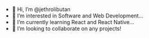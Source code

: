 - 👋 Hi, I’m @jethrolibutan
- 👀 I’m interested in Software and Web Development...
- 🌱 I’m currently learning React and React Native...
- 💞️ I’m looking to collaborate on any projects!


<!---
jethrolibutan/jethrolibutan is a ✨ special ✨ repository because its `README.md` (this file) appears on your GitHub profile.
You can click the Preview link to take a look at your changes.
--->
